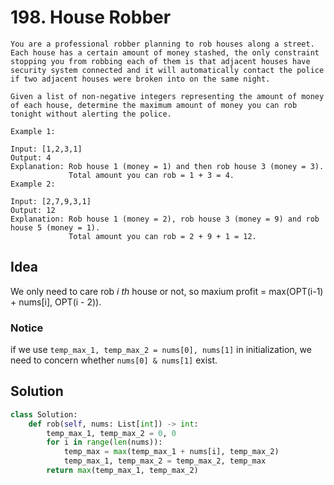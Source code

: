 # 198. House Robber

```
You are a professional robber planning to rob houses along a street. Each house has a certain amount of money stashed, the only constraint stopping you from robbing each of them is that adjacent houses have security system connected and it will automatically contact the police if two adjacent houses were broken into on the same night.

Given a list of non-negative integers representing the amount of money of each house, determine the maximum amount of money you can rob tonight without alerting the police.

Example 1:

Input: [1,2,3,1]
Output: 4
Explanation: Rob house 1 (money = 1) and then rob house 3 (money = 3).
             Total amount you can rob = 1 + 3 = 4.
Example 2:

Input: [2,7,9,3,1]
Output: 12
Explanation: Rob house 1 (money = 2), rob house 3 (money = 9) and rob house 5 (money = 1).
             Total amount you can rob = 2 + 9 + 1 = 12.
```

## Idea

We only need to care rob *i th* house or not, so maxium profit = max(OPT(i-1) + nums[i], OPT(i - 2)).

### Notice
if we use `temp_max_1, temp_max_2 = nums[0], nums[1]` in initialization, we need to concern whether `nums[0] & nums[1]` exist.

## Solution

```python
class Solution:
    def rob(self, nums: List[int]) -> int:
        temp_max_1, temp_max_2 = 0, 0
        for i in range(len(nums)):
            temp_max = max(temp_max_1 + nums[i], temp_max_2)
            temp_max_1, temp_max_2 = temp_max_2, temp_max
        return max(temp_max_1, temp_max_2)
```
